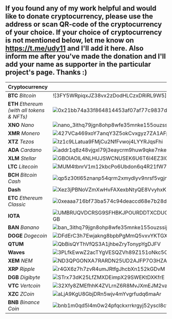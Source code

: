 ## If you found any of my work helpful and would like to donate cryptocurrency, please use the address or scan QR-code of the cryptocurrency of your choice. If your choice of cryptocurrency is not mentioned below, let me know on https://t.me/udy11 and I'll add it here. Also inform me after you've made the donation and I'll add your name as supporter in the particular project's page. Thanks :)

| Cryptocurrency | QR Code | Address |
| ----------- | ----------- | ----------- |
| **BTC** *Bitcoin* | ![3FY5WRpiqxJZ38vx2zDodHLCzxDRiRL9W5](crypto_qr/btc_bitcoin.png?raw=true =100x) | 3FY5WRpiqxJZ38vx2zDodHLCzxDRiRL9W5 |
| **ETH** *Ethereum (with all tokens & NFTs)* | ![0x21bb74a33f864814453af07af77c9837df3f914c](crypto_qr/eth_ethereum.png?raw=true) | 0x21bb74a33f864814453af07af77c9837df3f914c |
| **XNO** *Nano* | ![nano_3ithq79jgn8ohp8wfe35mnke155ouzssijuu9wazmasnp441zimyb3xexh18](crypto_qr/xno_nano.png?raw=true) | nano_3ithq79jgn8ohp8wfe35mnke155ouzssijuu9wazmasnp441zimyb3xexh18 |
| **XMR** *Monero* | ![427VCa469xoY7anqY3Z5okCvxgyz7ZA1AFpdKjTJsc7gdqnYqiftiwh59574cjfER9djznRjdhNJRD895cSHRvA82u1rT7s](crypto_qr/xmr_monero.png?raw=true) | 427VCa469xoY7anqY3Z5okCvxgyz7ZA1AFpdKjTJsc7gdqnYqiftiwh59574cjfER9djznRjdhNJRD895cSHRvA82u1rT7s |
| **XTZ** *Tezos* | ![tz1c9LLatua9FMjCu2NfFvwoj4LYYRJqsFhi](crypto_qr/xtz_tezos.png?raw=true) | tz1c9LLatua9FMjCu2NfFvwoj4LYYRJqsFhi |
| **ADA** *Cardano* | ![addr1q8z48vjgxl79j3eaycrm9huw9qke7nke5wnmcdkfaqg84dmy73ht7tdyymj5mgczu6nwancpsz5ju4drtz3tnl7xfl8q7005us](crypto_qr/ada_cardano.png?raw=true) | addr1q8z48vjgxl79j3eaycrm9huw9qke7nke5wnmcdkfaqg84dmy73ht7tdyymj5mgczu6nwancpsz5ju4drtz3tnl7xfl8q7005us |
| **XLM** *Stellar* | ![GBOIAOIL4NLHUJSWCNUSEK6U6T6I4EZ3ICG6GNR4SH4AZ2Y7QCQR3AAN](crypto_qr/xlm_stellar.png?raw=true) | GBOIAOIL4NLHUJSWCNUSEK6U6T6I4EZ3ICG6GNR4SH4AZ2Y7QCQR3AAN |
| **LTC** *Litecoin* | ![MUM4tbnrV1m12kbcPo6Ubdon6q4R21fW7f](crypto_qr/ltc_litecoin.png?raw=true) | MUM4tbnrV1m12kbcPo6Ubdon6q4R21fW7f |
| **BCH** *Bitcoin Cash* | ![qp5z30tl65znanp54qrm2xmydlyv9nrsf5vgjnmydw](crypto_qr/bch_bitcoin-cash.png?raw=true) | qp5z30tl65znanp54qrm2xmydlyv9nrsf5vgjnmydw |
| **Dash** | ![Xez3jPBNoVZmXwHvFAXexbNtyQE8VvyhxK](crypto_qr/dash.png?raw=true) | Xez3jPBNoVZmXwHvFAXexbNtyQE8VvyhxK |
| **ETC** *Ethereum Classic* | ![0xeaaa716bf73ba574c94deaccd68e7b28d11c95f3](crypto_qr/etc_ethereum-classic.png?raw=true) | 0xeaaa716bf73ba574c94deaccd68e7b28d11c95f3 |
| **IOTA** | ![UMBRUQVDCRSG9SFHBKJPOURDDTXCDUCLPFJYYQUBHUDAUGZKVVKMFSBMLEAXIM9RFXFADONFOMZAE9AVCSIEHXBFGB](crypto_qr/iota.png?raw=true) | UMBRUQVDCRSG9SFHBKJPOURDDTXCDUCLPFJYYQUBHUDAUGZKVVKMFSBMLEAXIM9RFXFADONFOMZAE9AVCSIEHXBFGB |
| **BAN** *Banano* | ![ban_3ithq79jgn8ohp8wfe35mnke155ouzssijuu9wazmasnp441zimyb3xexh18](crypto_qr/ban_banano.png?raw=true) | ban_3ithq79jgn8ohp8wfe35mnke155ouzssijuu9wazmasnp441zimyb3xexh18 |
| **DOGE** *Dogecoin* | ![DFdErC3h7Ewjakng8bpbPgMmQ5vxvYKTGX](crypto_qr/doge_dogecoin.png?raw=true) | DFdErC3h7Ewjakng8bpbPgMmQ5vxvYKTGX |
| **QTUM** | ![QbBisQYThVfQS3A1jhbeZryTonypYgDJFV](crypto_qr/qtum.png?raw=true) | QbBisQYThVfQS3A1jhbeZryTonypYgDJFV |
| **Waves** | ![3PLfkEwwZ2acTYgVESQZVh89Z151oNkc5CD](crypto_qr/waves.png?raw=true) | 3PLfkEwwZ2acTYgVESQZVh89Z151oNkc5CD |
| **XEM** *NEM* | ![ND3QPGONXA7RARDN25UD2AJFP7O3HZA774CBNBI6](crypto_qr/xem_nem.png?raw=true) | ND3QPGONXA7RARDN25UD2AJFP7O3HZA774CBNBI6 |
| **XRP** *Ripple* | ![r4GX6z7h7zvR4umJRtfgJhcbXn152kGDvM](crypto_qr/xrp_ripple.png?raw=true) | r4GX6z7h7zvR4umJRtfgJhcbXn152kGDvM |
| **DGB** *Digibyte* | ![STrx73dK25LfZMXDEimpX29SWEKtDXKfrE ](crypto_qr/dgb_digibyte.png?raw=true) | STrx73dK25LfZMXDEimpX29SWEKtDXKfrE |
| **VTC** *Vertcoin* | ![32Xfy8ZMEfhhK4ZVLrnZ6R8MvJXmEJM2va ](crypto_qr/vtc_vertcoin.png?raw=true) | 32Xfy8ZMEfhhK4ZVLrnZ6R8MvJXmEJM2va |
| **XZC** *ZCoin* | ![aLjA9KgU8GbjDRn5wjv4mYvgrfudq6maAr ](crypto_qr/xzc_zcoin.png?raw=true) | aLjA9KgU8GbjDRn5wjv4mYvgrfudq6maAr |
| **BNB** *Binance Coin* | ![bnb1m0qd5l4m0w24pfqckxrrkrgyj52yscl8ctg0h8](crypto_qr/bnb_binance-coin.png?raw=true) | bnb1m0qd5l4m0w24pfqckxrrkrgyj52yscl8ctg0h8 |
